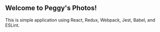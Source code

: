 ## Welcome to Peggy's Photos!
This is simple application using React, Redux, Webpack, Jest, Babel, and ESLint.